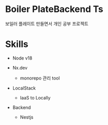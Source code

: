 # Boiler PlateBackend Ts

보일러 플레이트 만들면서 개인 공부 프로젝트

# Skills

- Node v18
- Nx.dev
  - monorepo 관리 tool

- LocalStack
  - IaaS to Locally 

- Backend
  - Nestjs
